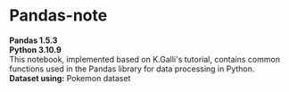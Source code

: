 # Pandas-note
**Pandas 1.5.3**\
**Python 3.10.9**\
This notebook, implemented based on K.Galli's tutorial, contains common functions used in the Pandas library for data processing in Python.\
**Dataset using:** Pokemon dataset

